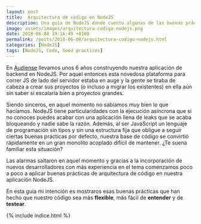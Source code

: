 ```yaml
---
layout: post
title:  Arquitectura de código en NodeJS
description: Una guía de NodeJS donde cuento algunas de las buenas prácticas aprendidas a lo largo de 6 años. Repasaremos conceptos de arquitectura limpia, DI, TDD...
image: assets/images/arquitectura-codigo-nodejs.png
date: 2018-06-08 19:16:49 +0100
permalink: /posts/2018-06-08/arquitectura-codigo-nodejs.html
categories: [NodeJS]
tags: [NodeJS, Code, Good practices]
---
```

En [Audiense](https://audiense.com) llevamos unos 6 años construyendo nuestra aplicación de backend en NodeJS. Por aquel entonces esta novedosa plataforma para correr JS de lado del servidor estaba en auge y la gente se tiraba de cabeza a crear sus proyectos (o incluso a migrar los existentes) en ella aún sin saber si escalaría bien a proyectos grandes.

Siendo sinceros, en aquel momento no sabíamos muy bien lo que hacíamos. NodeJS tiene particularidades con la ejecución asíncrona que si no conoces puedes acabar con una aplicación llena de leaks que se acaba bloqueando y nadie sabe la razón. Además, al ser JavaScript un lenguaje de programación sin tipos y sin una estructura fija que obligue a seguir ciertas buenas prácticas por defecto, nuestra base de código se convirtió rápidamente en un gran monolito acoplado difícil de mantener. ¿Te suena familiar esta situación?

Las alarmas saltaron en aquel momento y gracias a la incorporación de nuevos desarrolladores con más experiencia en el tema comenzamos poco a poco a aplicar buenas prácticas de arquitectura de código en nuestra aplicación NodeJS.

En esta guía mi intención es mostraros esas buenas prácticas que han hecho que nuestro código sea más **flexible**, más fácil de **entender** y de **testear**.

{% include indice.html %}

